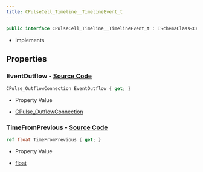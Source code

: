 ```yaml
---
title: CPulseCell_Timeline__TimelineEvent_t
---
```


```csharp
public interface CPulseCell_Timeline__TimelineEvent_t : ISchemaClass<CPulseCell_Timeline__TimelineEvent_t>, ISchemaField, ISchemaClass, INativeHandle
```

- Implements

## Properties

### **EventOutflow** - [Source Code](https://github.com/swiftly-solution/swiftlys2/blob/main/managed/src/SwiftlyS2.Generated/Schemas/Interfaces/CPulseCell_Timeline__TimelineEvent_t.cs#L18)

```csharp
CPulse_OutflowConnection EventOutflow { get; }
```

- Property Value

- [CPulse_OutflowConnection](/docs/api/shared/schemadefinitions/cpulse_outflowconnection)

### **TimeFromPrevious** - [Source Code](https://github.com/swiftly-solution/swiftlys2/blob/main/managed/src/SwiftlyS2.Generated/Schemas/Interfaces/CPulseCell_Timeline__TimelineEvent_t.cs#L16)

```csharp
ref float TimeFromPrevious { get; }
```

- Property Value

- [float](https://learn.microsoft.com/dotnet/api/system.single)

